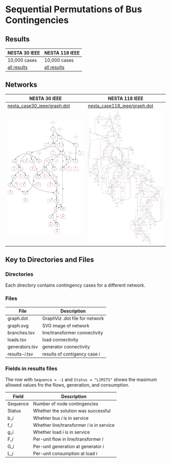 # Sequential Permutations of Bus Contingencies


## Results

| NESTA 30 IEEE                                                                                               | NESTA 118 IEEE                                                                                               |
|-------------------------------------------------------------------------------------------------------------|--------------------------------------------------------------------------------------------------------------|
|  10,000 cases                                                                                               | 10,000 cases                                                                                                 |
|  [all results](https://nrel-demos.s3-us-west-2.amazonaws.com/tda-ps/study-01/nesta_case30_ieee/results.zip) |  [all results](https://nrel-demos.s3-us-west-2.amazonaws.com/tda-ps/study-01/nesta_case118_ieee/results.zip) |


## Networks

| NESTA 30 IEEE                                               | NESTA 118 IEEE                                                |
|-------------------------------------------------------------|---------------------------------------------------------------|
|  [nesta_case30_ieee/graph.dot](nesta_case30_ieee/graph.dot) |  [nesta_case118_ieee/graph.dot](nesta_case118_ieee/graph.dot) |
| ![nesta_case30_ieee/graph.svg](nesta_case30_ieee/graph.svg) | ![nesta_case118_ieee/graph.svg](nesta_case118_ieee/graph.svg) |


## Key to Directories and Files


### Directories

Each directory contains contingency cases for a different network.


### Files

| File             | Description                    |
|------------------|--------------------------------|
| graph.dot        | GraphViz .dot file for network |
| graph.svg        | SVG image of network           |
| branches.tsv     | line/transformer connectivity  |
| loads.tsv        | load connectivity              |
| generators.tsv   | generator connectivity         |
| results-*i*.tsv  | results of contigency case *i* |


### Fields in results files

The row with `Sequence = -1` and `Status = "LIMITS"` shows the maximum allowed values fro the flows, generation, and consumption.

| Field    | Description                                |
|----------|--------------------------------------------|
| Sequence | Number of node contingencies               |
| Status   | Whether the solution was successful        |
| b\_*i*   | Whehter bus *i* is in service              |
| f\_*i*   | Whether line/transformer *i* is in service |
| g\_*i*   | Whether load *i* is in service             |
| F\_*i*   | Per-unit flow in line/transformer *i*      |
| G\_*i*   | Per-unit generation at generator *i*       |
| L\_*i*   | Per-unit consumption at load *i*           |

